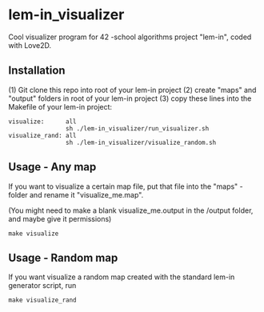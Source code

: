 # lem-in_visualizer
Cool visualizer program for 42 -school algorithms project "lem-in", coded with Love2D.

## Installation

(1) Git clone this repo into root of your lem-in project
(2) create "maps" and "output" folders in root of your lem-in project
(3) copy these lines into the Makefile of your lem-in project:

```
visualize:		all
				sh ./lem-in_visualizer/run_visualizer.sh
visualize_rand:	all
				sh ./lem-in_visualizer/visualize_random.sh
```

## Usage - Any map

If you want to visualize a certain map file, put that file into the "maps" -folder and rename it "visualize_me.map".

(You might need to make a blank visualize_me.output in the /output folder, and maybe give it permissions)

```make visualize```

## Usage - Random map

If you want visualize a random map created with the standard lem-in generator script, run 

```make visualize_rand```
